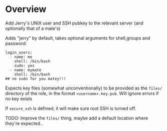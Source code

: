 # Overview

Add Jerry's UNIX user and SSH pubkey to the relevant server (and optionally that of a mate's)

Adds "jerry" by default, takes optional arguments for shell,groups and password:
```
login_users:
  - name: me
    shell: /bin/bash
    sudo: yes
  - name: mymate
    shell: /bin/bash
## no sudo for you matey!!!
```

Expects key files (somewhat unconventionally) to be provided as the `files/` directory of the role, in the format `<username>.key.pub`. Will ignore errors if no key exists

If `secure_ssh` is defined, it will make sure root SSH is turned off.

TODO: Improve the `files/` thing, maybe add a default location where they're expected..
